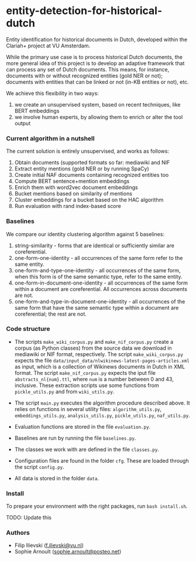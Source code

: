 # entity-detection-for-historical-dutch

Entity identification for historical documents in Dutch, developed within the Clariah+ project at VU Amsterdam.

While the primary use case is to process historical Dutch documents, the more general idea of this project is to develop an adaptive framework that can process any set of Dutch documents. This means, for instance, documents with or without recognized entities (gold NER or not); documents with entities that can be linked or not (in-KB entities or not), etc.

We achieve this flexibility in two ways: 
1. we create an unsupervised system, based on recent techniques, like BERT embeddings
2. we involve human experts, by allowing them to enrich or alter the tool output

### Current algorithm in a nutshell

The current solution is entirely unsupervised, and works as follows:
1. Obtain documents (supported formats so far: mediawiki and NIF
2. Extract entity mentions (gold NER or by running SpaCy)
3. Create initial NAF documents containing recognized entities too
4. Compute BERT sentence+mention embeddings
5. Enrich them with word2vec document embeddings
6. Bucket mentions based on similarity of mentions
7. Cluster embeddings for a bucket based on the HAC algorithm
8. Run evaluation with rand index-based score

### Baselines

We compare our identity clustering algorithm against 5 baselines:
1. string-similarity - forms that are identical or sufficiently similar are coreferential.
2. one-form-one-identity - all occurrences of the same form refer to the same entity.
3. one-form-and-type-one-identity - all occurrences of the same form, when this form is of the same semantic type, refer to the same entity.
4. one-form-in-document-one-identity - all occurrences of the same form within a document are coreferential. All occurrences across documents are not.
5. one-form-and-type-in-document-one-identity - all occurrences of the same form that have the same semantic type within a document are coreferential; the rest are not.

### Code structure

* The scripts `make_wiki_corpus.py` and `make_nif_corpus.py` create a corpus (as Python classes) from the source data we download in mediawiki or NIF format, respectively. The script `make_wiki_corpus.py` expects the file `data/input_data/nlwikinews-latest-pages-articles.xml` as input, which is a collection of Wikinews documents in Dutch in XML format. The script `make_nif_corpus.py` expects the iput file `abstracts_nl{num}.ttl`, where `num` is a number between 0 and 43, inclusive. These extraction scripts use some functions from `pickle_utils.py` and from `wiki_utils.py`.

* The script `main.py` executes the algorithm procedure described above. It relies on functions in several utility files: `algorithm_utils.py`, `embeddings_utils.py`, `analysis_utils.py`, `pickle_utils.py`, `naf_utils.py`.

* Evaluation functions are stored in the file `evaluation.py`.

* Baselines are run by running the file `baselines.py`.

* The classes we work with are defined in the file `classes.py`.

* Configuration files are found in the folder `cfg`. These are loaded through the script `config.py`.

* All data is stored in the folder `data`.

### Install

To prepare your environment with the right packages, run `bash install.sh`.

TODO: Update this

### Authors

* Filip Ilievski (f.ilievski@vu.nl)
* Sophie Arnoult (sophie.arnoult@posteo.net)
